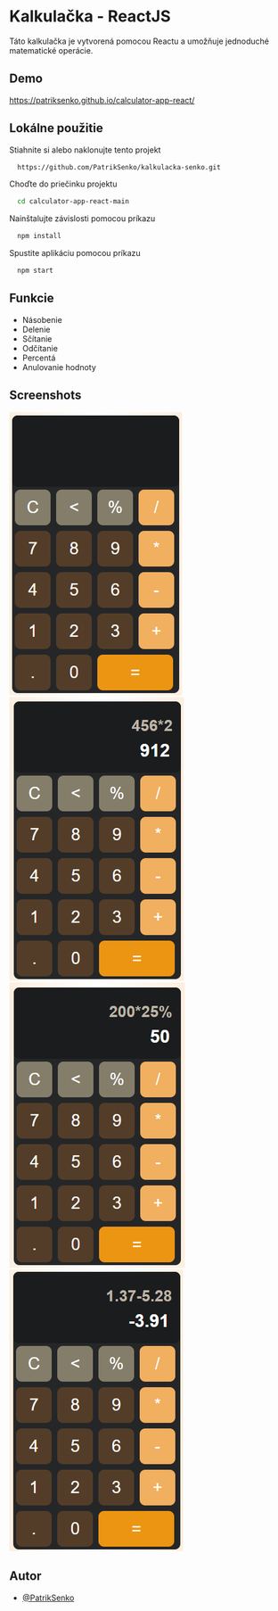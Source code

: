 
# Kalkulačka - ReactJS
Táto kalkulačka je vytvorená pomocou Reactu a umožňuje jednoduché matematické operácie.


## Demo

https://patriksenko.github.io/calculator-app-react/


## Lokálne použitie

Stiahnite si alebo naklonujte tento projekt

```bash
  https://github.com/PatrikSenko/kalkulacka-senko.git
```

Choďte do priečinku projektu

```bash
  cd calculator-app-react-main
```

Nainštalujte závislosti pomocou príkazu

```bash
  npm install
```

Spustite aplikáciu pomocou príkazu

```bash
  npm start
```


## Funkcie

- Násobenie
- Delenie
- Sčítanie
- Odčítanie
- Percentá
- Anulovanie hodnoty


## Screenshots

![](./assets/screenshot1.png)
![](./assets/screenshot2.png)
![](./assets/screenshot3.png)
![](./assets/screenshot4.png)


## Autor

- [@PatrikSenko](https://www.github.com/PatrikSenko)

